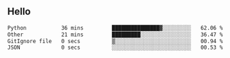 ## Hello
<!--START_SECTION:waka-->

```txt
Python           36 mins         ███████████████▓░░░░░░░░░   62.06 %
Other            21 mins         █████████░░░░░░░░░░░░░░░░   36.47 %
GitIgnore file   0 secs          ▒░░░░░░░░░░░░░░░░░░░░░░░░   00.94 %
JSON             0 secs          ░░░░░░░░░░░░░░░░░░░░░░░░░   00.53 %
```

<!--END_SECTION:waka-->
